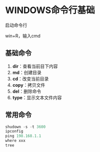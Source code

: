 # WINDOWS命令行基础

启动命令行

win+R，输入cmd

## 基础命令

1. **dir**：查看当前目下内容
2. **md**：创建目录
3. **cd**：改变当前目录
4. **copy**：拷贝文件
5. **del**：删除命令
6. **type**：显示文本文件内容

## 常用命令

```java
shudown -s -t 3600
ipconfig
ping 198.168.1.1
where xxx
tree
```

